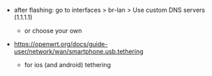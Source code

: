 - after flashing: go to interfaces > br-lan > Use custom DNS servers (1.1.1.1)
	- or choose your own

- https://openwrt.org/docs/guide-user/network/wan/smartphone.usb.tethering
	- for ios (and android) tethering